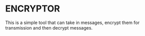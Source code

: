 # ENCRYPTOR
This is a simple tool that can take in messages, encrypt them for transmission and then decrypt messages.

